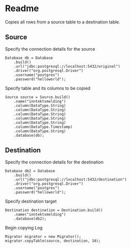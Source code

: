 # Readme

Copies all rows from a source table to a destination table.


## Source
Specify the connection details for the source
````
Database db = Database
    .build()
    .url("jdbc:postgresql://localhost:5432/original")
    .driver("org.postgresql.Driver")
    .username("postgres")
    .password("helloworld");
````

Specify table and its columns to be copied
````
Source source = Source.build()
    .name("inntektsmelding")
    .column(DataType.String)
    .column(DataType.String)
    .column(DataType.String)
    .column(DataType.String)
    .column(DataType.String)
    .column(DataType.Timestamp)
    .column(DataType.String)
    .database(db);
````

## Destination

Specify the connection details for the destination
````
Database db2 = Database
    .build()
    .url("jdbc:postgresql://localhost:5432/destination")
    .driver("org.postgresql.Driver")
    .username("postgres")
    .password("helloworld");
````

Specify destination target
````
Destination destination = Destination.build()
    .name("inntektsmelding")
    .database(db2);
````

Begin copying
Log 
````
Migrator migrator = new Migrator();
migrator.copyTable(source, destination, 10);
````